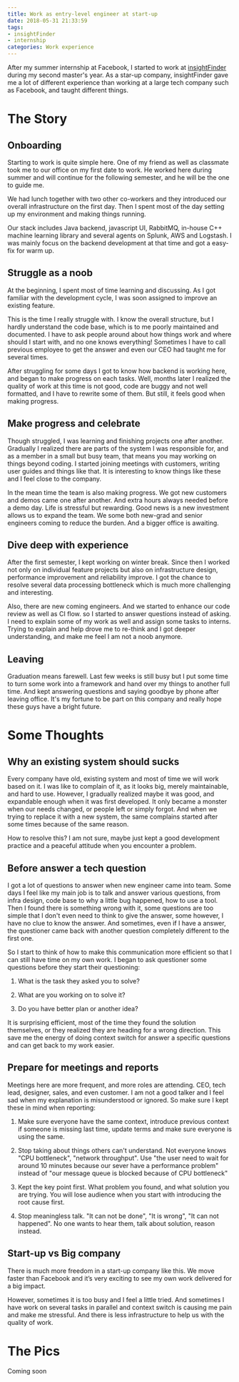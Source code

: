 ```yaml
---
title: Work as entry-level engineer at start-up
date: 2018-05-31 21:33:59
tags:
- insightFinder
- internship
categories: Work experience
---
```

After my summer internship at Facebook, I started to work at [insightFinder](https://insightfinder.com) during my second master's year. As a star-up company, insightFinder gave me a lot of different experience than working at a large tech company such as Facebook, and taught different things.
<!-- more -->
# The Story

## Onboarding
Starting to work is quite simple here. One of my friend as well as classmate took me to our office on my first date to work. He worked here during summer and will continue for the following semester, and he will be the one to guide me.

We had lunch together with two other co-workers and they introduced our overall infrastructure on the first day. Then I spent most of the day setting up my environment and making things running.

Our stack includes Java backend, javascript UI, RabbitMQ, in-house C++ machine learning library and several agents on Splunk, AWS and Logstash. I was mainly focus on the backend development at that time and got a easy-fix for warm up.

## Struggle as a noob
At the beginning, I spent most of time learning and discussing. As I got familiar with the development cycle, I was soon assigned to improve an existing feature.

This is the time I really struggle with. I know the overall structure, but I hardly understand the code base, which is to me poorly maintained and documented. I have to ask people around about how things work and where should I start with, and no one knows everything! Sometimes I have to call previous employee to get the answer and even our CEO had taught me for several times.

After struggling for some days I got to know how backend is working here, and began to make progress on each tasks. Well, months later I realized the quality of work at this time is not good, code are buggy and not well formatted, and I have to rewrite some of them. But still, it feels good when making progress.

## Make progress and celebrate
Though struggled, I was learning and finishing projects one after another. Gradually I realized there are parts of the system I was responsible for, and as a member in a small but busy team, that means you may working on things beyond coding. I started joining meetings with customers, writing user guides and things like that. It is interesting to know things like these and I feel close to the company.

In the mean time the team is also making progress. We got new customers and demos came one after another. And extra hours always needed before a demo day. Life is stressful but rewarding. Good news is a new investment allows us to expand the team. We some both new-grad and senior engineers coming to reduce the burden. And a bigger office is awaiting.

## Dive deep with experience
After the first semester, I kept working on winter break. Since then I worked not only on individual feature projects but also on infrastructure design, performance improvement and reliability improve. I got the chance to resolve several data processing bottleneck which is much more challenging and interesting.

Also, there are new coming engineers. And we started to enhance our code review as well as CI flow. so I started to answer questions instead of asking. I need to explain some of my work as well and assign some tasks to interns. Trying to explain and help drove me to re-think and I got deeper understanding, and make me feel I am not a noob anymore.

## Leaving
Graduation means farewell. Last few weeks is still busy but I put some time to turn some work into a framework and hand over my things to another full time. And kept answering questions and saying goodbye by phone after leaving office. It's my fortune to be part on this company and really hope these guys have a bright future.


# Some Thoughts

## Why an existing system should sucks
Every company have old, existing system and most of time we will work based on it. I was like to complain of it, as it looks big, merely maintainable, and hard to use. However, I gradually realized maybe it was good, and expandable enough when it was first developed. It only became a monster when our needs changed, or people left or simply forgot. And when we trying to replace it with a new system, the same complains started after some times because of the same reason.

How to resolve this? I am not sure, maybe just kept a good development practice and a peaceful attitude when you encounter a problem.

## Before answer a tech question
I got a lot of questions to answer when new engineer came into team. Some days I feel like my main job is to talk and answer various questions, from infra design, code base to why a little bug happened, how to use a tool. Then I found there is something wrong with it, some questions are too simple that I don't even need to think to give the answer, some however, I have no clue to know the answer. And sometimes, even if I have a answer, the questioner came back with another question completely different to the first one.

So I start to think of how to make this communication more efficient so that I can still have time on my own work. I began to ask questioner some questions before they start their questioning:

1. What is the task they asked you to solve?

2. What are you working on to solve it?

3. Do you have better plan or another idea?

It is surprising efficient, most of the time they found the solution themselves, or they realized they are heading for a wrong direction. This save me the energy of doing context switch for answer a specific questions and can get back to my work easier.  

## Prepare for meetings and reports
Meetings here are more frequent, and more roles are attending. CEO, tech lead, designer, sales, and even customer. I am not a good talker and I feel sad when my explanation is misunderstood or ignored. So make sure I kept these in mind when reporting:

1. Make sure everyone have the same context, introduce previous context if someone is missing last time, update terms and make sure everyone is using the same.

2. Stop taking about things others can't understand. Not everyone knows "CPU bottleneck", "network throughput". Use "the user need to wait for around 10 minutes because our sever have a performance problem" instead of "our message queue is blocked because of CPU bottleneck"

3. Kept the key point first. What problem you found, and what solution you are trying. You will lose audience when you start with introducing the root cause first.

4. Stop meaningless talk. "It can not be done", "It is wrong", "It can not happened". No one wants to hear them, talk about solution, reason instead.

## Start-up vs Big company
There is much more freedom in a start-up company like this. We move faster than Facebook and it’s very exciting to see my own work delivered for a big impact.

However, sometimes it is too busy and I feel a little tried. And sometimes I have work on several tasks in parallel and context switch is causing me pain and make me stressful. And there is less infrastructure to help us with the quality of work.

# The Pics
Coming soon
